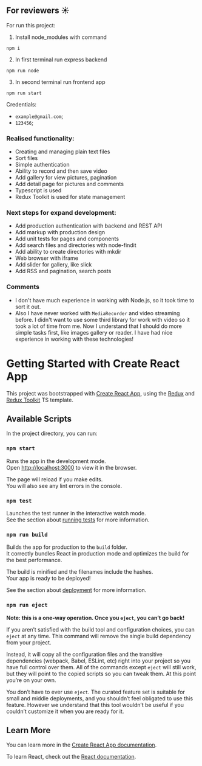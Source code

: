 ## For reviewers ☀️

For run this project:

1. Install node_modules with command

```
npm i
```

2. In first terminal run express backend

```
npm run node
```

3. In second terminal run frontend app

```
npm run start
```

Credentials:

- `example@gmail.com`;
- `123456`;

### Realised functionality:

- Creating and managing plain text files
- Sort files
- Simple authentication
- Ability to record and then save video
- Add gallery for view pictures, pagination
- Add detail page for pictures and comments
- Typescript is used
- Redux Toolkit is used for state management

### Next steps for expand development:

- Add production authentication with backend and REST API
- Add markup with production design
- Add unit tests for pages and components
- Add search files and directories with node-findit
- Add ability to create directories with mkdir
- Web browser with iframe
- Add slider for gallery, like slick
- Add RSS and pagination, search posts

### Comments

- I don't have much experience in working with Node.js, so it took time to sort it out.
- Also I have never worked with `MediaRecorder` and video streaming before. I didn't want to use some third library for work with video so it took a lot of time from me.
  Now I understand that I should do more simple tasks first, like images gallery or reader.
  I have had nice experience in working with these technologies!

# Getting Started with Create React App

This project was bootstrapped with [Create React App](https://github.com/facebook/create-react-app), using the [Redux](https://redux.js.org/) and [Redux Toolkit](https://redux-toolkit.js.org/) TS template.

## Available Scripts

In the project directory, you can run:

### `npm start`

Runs the app in the development mode.\
Open [http://localhost:3000](http://localhost:3000) to view it in the browser.

The page will reload if you make edits.\
You will also see any lint errors in the console.

### `npm test`

Launches the test runner in the interactive watch mode.\
See the section about [running tests](https://facebook.github.io/create-react-app/docs/running-tests) for more information.

### `npm run build`

Builds the app for production to the `build` folder.\
It correctly bundles React in production mode and optimizes the build for the best performance.

The build is minified and the filenames include the hashes.\
Your app is ready to be deployed!

See the section about [deployment](https://facebook.github.io/create-react-app/docs/deployment) for more information.

### `npm run eject`

**Note: this is a one-way operation. Once you `eject`, you can’t go back!**

If you aren’t satisfied with the build tool and configuration choices, you can `eject` at any time. This command will remove the single build dependency from your project.

Instead, it will copy all the configuration files and the transitive dependencies (webpack, Babel, ESLint, etc) right into your project so you have full control over them. All of the commands except `eject` will still work, but they will point to the copied scripts so you can tweak them. At this point you’re on your own.

You don’t have to ever use `eject`. The curated feature set is suitable for small and middle deployments, and you shouldn’t feel obligated to use this feature. However we understand that this tool wouldn’t be useful if you couldn’t customize it when you are ready for it.

## Learn More

You can learn more in the [Create React App documentation](https://facebook.github.io/create-react-app/docs/getting-started).

To learn React, check out the [React documentation](https://reactjs.org/).
